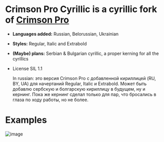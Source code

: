 # Crimson Pro Cyrillic is a cyrillic fork of [Crimson Pro](https://github.com/Fonthausen/CrimsonPro)
- **Languages added:** Russian, Belorussian, Ukrainian
- **Styles:** Regular, Italic and Extrabold
- **(Maybe) plans:** Serbian & Bulgarian cyrillic, a proper kerning for all the cyrillics
- License SIL 1.1

  In russian: это версия Crimson Pro с добавленной кириллицей (RU, BY, UA) для начертаний Regular, Italic и Extrabold. Может быть добавлю сербскую и болгарскую кириллицу в будущем, ну и кернинг. Пока же кернинг сделал только для пар, что бросались в глаза по ходу работы, но не более. 

# Examples
![image](https://github.com/user-attachments/assets/be259404-248a-4944-a6ee-7e3175a7b167)
